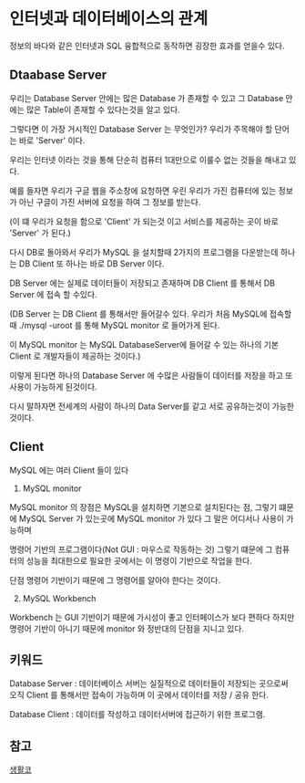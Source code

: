 # 인터넷과 데이터베이스의 관계

정보의 바다와 같은 인터넷과 SQL 융합적으로 동작하면 굉장한 효과를 얻을수 있다.

## Dtaabase Server 

우리는 Database Server 안에는 많은 Database 가 존재할 수 있고 그 Database 안에는 많은 Table이 존재할 수 있다는것을 알고 있다. 

그렇다면 이 가장 거시적인 Database Server 는 무엇인가? 우리가 주목해야 할 단어는 바로 'Server' 이다.

우리는 인터넷 이라는 것을 통해 단순히 컴퓨터 1대만으로 이룰수 없는 것들을 해내고 있다. 

예를 들자면 우리가 구글 웹을 주소창에 요청하면 우린 우리가 가진 컴퓨터에 있는 정보가 아닌 구글이 가진 서버에 요청을 하여 그 정보를 받는다.

(이 떄 우리가 요청을 함으로 'Client' 가 되는것 이고 서비스를 제공하는 곳이 바로 'Server' 가 된다.)

다시 DB로 돌아와서 우리가 MySQL 을 설치할때 2가지의 프로그램을 다운받는데 하나는 DB Client 또 하나는 바로 DB Server 이다.

DB Server 에는 실제로 데이터들이 저장되고 존재하며 DB Client 를 통해서 DB Server 에 접속 할 수있다.

(DB Server 는 DB Client 를 통해서만 들어갈수 있다. 우리가 처음 MySQL에 접속할때 ./mysql -uroot 를 통해 MySQL monitor 로 들어가게 된다.

이 MySQL monitor 는 MySQL DatabaseServer에 들어갈 수 있는 하나의 기본 Client 로 개발자들이 제공하는 것이다.)

이렇게 된다면 하나의 Database Server 에 수많은 사람들이 데이터를 저장을 하고 또 사용이 가능하게 된것이다.

다시 말하자면 전세계의 사람이 하나의 Data Server를 같고 서로 공유하는것이 가능한 것이다.


## Client

MySQL 에는 여러 Client 들이 있다 

1. MySQL monitor

MySQL monitor 의 장점은 MySQL을 설치하면 기본으로 설치된다는 점, 그렇기 떄문에 MySQL Server 가 있는곳에 MySQL monitor 가 있다 그 말은 어디서나 사용이 가능하며

명령어 기반의 프로그램이다(Not GUI : 마우스로 작동하는 것) 그렇기 떄문에 그 컴퓨터의 성능을 최대한으로 필요한 곳에서는 이 명령이 기반으로 작업을 한다.

단점 명령어 기반이기 때문에 그 명령어를 알아야 한다는 것이다.


2. MySQL Workbench

Workbench 는 GUI 기반이기 때문에 가시성이 좋고 인터페이스가 보다 편하다 하지만 명령어 기반이 아니기 때문에 monitor 와 정반대의 단점을 지니고 있다. 



## 키워드

Database Server : 데이터베이스 서버는 실질적으로 데이터들이 저장되는 곳으로써 오직 Client 를 통해서만 접속이 가능하며 이 곳에서 데이터를 저장 / 공유 한다.

Database Client : 데이터를 작성하고 데이터서버에 접근하기 위한 프로그램.

## 참고

[생활코](https://opentutorials.org/course/3161/19547)
